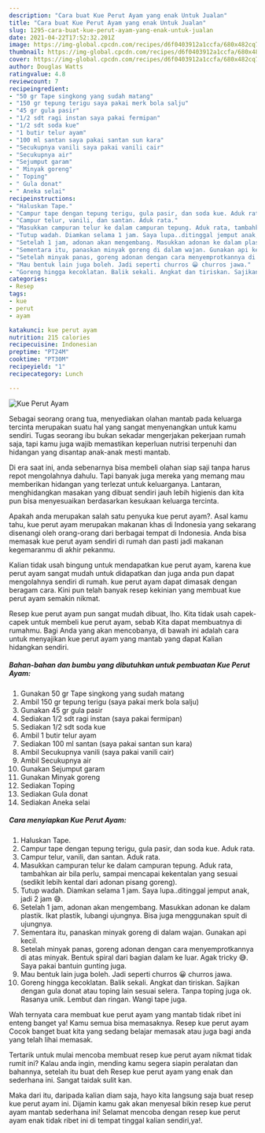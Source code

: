 ```yaml
---
description: "Cara buat Kue Perut Ayam yang enak Untuk Jualan"
title: "Cara buat Kue Perut Ayam yang enak Untuk Jualan"
slug: 1295-cara-buat-kue-perut-ayam-yang-enak-untuk-jualan
date: 2021-04-22T17:52:32.201Z
image: https://img-global.cpcdn.com/recipes/d6f0403912a1ccfa/680x482cq70/kue-perut-ayam-foto-resep-utama.jpg
thumbnail: https://img-global.cpcdn.com/recipes/d6f0403912a1ccfa/680x482cq70/kue-perut-ayam-foto-resep-utama.jpg
cover: https://img-global.cpcdn.com/recipes/d6f0403912a1ccfa/680x482cq70/kue-perut-ayam-foto-resep-utama.jpg
author: Douglas Watts
ratingvalue: 4.8
reviewcount: 7
recipeingredient:
- "50 gr Tape singkong yang sudah matang"
- "150 gr tepung terigu saya pakai merk bola salju"
- "45 gr gula pasir"
- "1/2 sdt ragi instan saya pakai fermipan"
- "1/2 sdt soda kue"
- "1 butir telur ayam"
- "100 ml santan saya pakai santan sun kara"
- "Secukupnya vanili saya pakai vanili cair"
- "Secukupnya air"
- "Sejumput garam"
- " Minyak goreng"
- " Toping"
- " Gula donat"
- " Aneka selai"
recipeinstructions:
- "Haluskan Tape."
- "Campur tape dengan tepung terigu, gula pasir, dan soda kue. Aduk rata."
- "Campur telur, vanili, dan santan. Aduk rata."
- "Masukkan campuran telur ke dalam campuran tepung. Aduk rata, tambahkan air bila perlu, sampai mencapai kekentalan yang sesuai (sedikit lebih kental dari adonan pisang goreng)."
- "Tutup wadah. Diamkan selama 1 jam. Saya lupa..ditinggal jemput anak, jadi 2 jam 😅."
- "Setelah 1 jam, adonan akan mengembang. Masukkan adonan ke dalam plastik. Ikat plastik, lubangi ujungnya. Bisa juga menggunakan spuit di ujungnya."
- "Sementara itu, panaskan minyak goreng di dalam wajan. Gunakan api kecil."
- "Setelah minyak panas, goreng adonan dengan cara menyemprotkannya di atas minyak. Bentuk spiral dari bagian dalam ke luar. Agak tricky 😅. Saya pakai bantuin gunting juga."
- "Mau bentuk lain juga boleh. Jadi seperti churros 😀 churros jawa."
- "Goreng hingga kecoklatan. Balik sekali. Angkat dan tiriskan. Sajikan dengan gula donat atau toping lain sesuai selera. Tanpa toping juga ok. Rasanya unik. Lembut dan ringan. Wangi tape juga."
categories:
- Resep
tags:
- kue
- perut
- ayam

katakunci: kue perut ayam 
nutrition: 215 calories
recipecuisine: Indonesian
preptime: "PT24M"
cooktime: "PT30M"
recipeyield: "1"
recipecategory: Lunch

---
```



![Kue Perut Ayam](https://img-global.cpcdn.com/recipes/d6f0403912a1ccfa/680x482cq70/kue-perut-ayam-foto-resep-utama.jpg)

Sebagai seorang orang tua, menyediakan olahan mantab pada keluarga tercinta merupakan suatu hal yang sangat menyenangkan untuk kamu sendiri. Tugas seorang ibu bukan sekadar mengerjakan pekerjaan rumah saja, tapi kamu juga wajib memastikan keperluan nutrisi terpenuhi dan hidangan yang disantap anak-anak mesti mantab.

Di era  saat ini, anda sebenarnya bisa membeli olahan siap saji tanpa harus repot mengolahnya dahulu. Tapi banyak juga mereka yang memang mau memberikan hidangan yang terlezat untuk keluarganya. Lantaran, menghidangkan masakan yang dibuat sendiri jauh lebih higienis dan kita pun bisa menyesuaikan berdasarkan kesukaan keluarga tercinta. 



Apakah anda merupakan salah satu penyuka kue perut ayam?. Asal kamu tahu, kue perut ayam merupakan makanan khas di Indonesia yang sekarang disenangi oleh orang-orang dari berbagai tempat di Indonesia. Anda bisa memasak kue perut ayam sendiri di rumah dan pasti jadi makanan kegemaranmu di akhir pekanmu.

Kalian tidak usah bingung untuk mendapatkan kue perut ayam, karena kue perut ayam sangat mudah untuk didapatkan dan juga anda pun dapat mengolahnya sendiri di rumah. kue perut ayam dapat dimasak dengan beragam cara. Kini pun telah banyak resep kekinian yang membuat kue perut ayam semakin nikmat.

Resep kue perut ayam pun sangat mudah dibuat, lho. Kita tidak usah capek-capek untuk membeli kue perut ayam, sebab Kita dapat membuatnya di rumahmu. Bagi Anda yang akan mencobanya, di bawah ini adalah cara untuk menyajikan kue perut ayam yang mantab yang dapat Kalian hidangkan sendiri.

<!--inarticleads1-->

##### Bahan-bahan dan bumbu yang dibutuhkan untuk pembuatan Kue Perut Ayam:

1. Gunakan 50 gr Tape singkong yang sudah matang
1. Ambil 150 gr tepung terigu (saya pakai merk bola salju)
1. Gunakan 45 gr gula pasir
1. Sediakan 1/2 sdt ragi instan (saya pakai fermipan)
1. Sediakan 1/2 sdt soda kue
1. Ambil 1 butir telur ayam
1. Sediakan 100 ml santan (saya pakai santan sun kara)
1. Ambil Secukupnya vanili (saya pakai vanili cair)
1. Ambil Secukupnya air
1. Gunakan Sejumput garam
1. Gunakan  Minyak goreng
1. Sediakan  Toping
1. Sediakan  Gula donat
1. Sediakan  Aneka selai




<!--inarticleads2-->

##### Cara menyiapkan Kue Perut Ayam:

1. Haluskan Tape.
1. Campur tape dengan tepung terigu, gula pasir, dan soda kue. Aduk rata.
1. Campur telur, vanili, dan santan. Aduk rata.
1. Masukkan campuran telur ke dalam campuran tepung. Aduk rata, tambahkan air bila perlu, sampai mencapai kekentalan yang sesuai (sedikit lebih kental dari adonan pisang goreng).
1. Tutup wadah. Diamkan selama 1 jam. Saya lupa..ditinggal jemput anak, jadi 2 jam 😅.
1. Setelah 1 jam, adonan akan mengembang. Masukkan adonan ke dalam plastik. Ikat plastik, lubangi ujungnya. Bisa juga menggunakan spuit di ujungnya.
1. Sementara itu, panaskan minyak goreng di dalam wajan. Gunakan api kecil.
1. Setelah minyak panas, goreng adonan dengan cara menyemprotkannya di atas minyak. Bentuk spiral dari bagian dalam ke luar. Agak tricky 😅. Saya pakai bantuin gunting juga.
1. Mau bentuk lain juga boleh. Jadi seperti churros 😀 churros jawa.
1. Goreng hingga kecoklatan. Balik sekali. Angkat dan tiriskan. Sajikan dengan gula donat atau toping lain sesuai selera. Tanpa toping juga ok. Rasanya unik. Lembut dan ringan. Wangi tape juga.




Wah ternyata cara membuat kue perut ayam yang mantab tidak ribet ini enteng banget ya! Kamu semua bisa memasaknya. Resep kue perut ayam Cocok banget buat kita yang sedang belajar memasak atau juga bagi anda yang telah lihai memasak.

Tertarik untuk mulai mencoba membuat resep kue perut ayam nikmat tidak rumit ini? Kalau anda ingin, mending kamu segera siapin peralatan dan bahannya, setelah itu buat deh Resep kue perut ayam yang enak dan sederhana ini. Sangat taidak sulit kan. 

Maka dari itu, daripada kalian diam saja, hayo kita langsung saja buat resep kue perut ayam ini. Dijamin kamu gak akan menyesal bikin resep kue perut ayam mantab sederhana ini! Selamat mencoba dengan resep kue perut ayam enak tidak ribet ini di tempat tinggal kalian sendiri,ya!.


